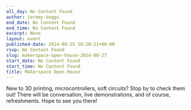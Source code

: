 ```yaml
---
all_day: No Content Found
author: jeremy-boggs
end_date: No Content Found
end_time: No Content Found
excerpt: None
layout: event
published-date: 2014-08-25 10:20:21+00:00
rsvp: No Content Found
slug: makerspace-open-house-2014-08-27
start_date: No Content Found
start_time: No Content Found
title: Makerspace Open House
---
```


New to 3D printing, microcontrollers, soft circuits? Stop by to check them out! There will be conversation, live demonstrations, and of course, refreshments. Hope to see you there!
